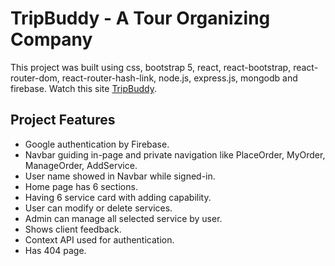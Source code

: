 # TripBuddy - A Tour Organizing Company

This project was built using css, bootstrap 5, react, react-bootstrap, react-router-dom, react-router-hash-link, node.js, express.js, mongodb and firebase.
Watch this site [TripBuddy](https://link.web.app/).

## Project Features

- Google authentication by Firebase.
- Navbar guiding in-page and private navigation like PlaceOrder, MyOrder, ManageOrder, AddService.
- User name showed in Navbar while signed-in.
- Home page has 6 sections.
- Having 6 service card with adding capability.
- User can modify or delete services.
- Admin can manage all selected service by user.
- Shows client feedback.
- Context API used for authentication.
- Has 404 page.